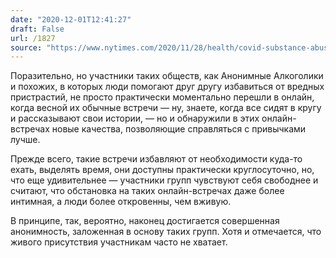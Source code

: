 ```yaml
---
date: "2020-12-01T12:41:27"
draft: False
url: /1827
source: "https://www.nytimes.com/2020/11/28/health/covid-substance-abuse-treatment.html"
---
```


Поразительно, но участники таких обществ, как Анонимные Алкоголики и похожих, в которых люди помогают друг другу избавиться от вредных пристрастий, не просто практически моментально перешли в онлайн, когда весной их обычные встречи — ну, знаете, когда все сидят в кругу и рассказывают свои истории, — но и обнаружили в этих онлайн-встречах новые качества, позволяющие справляться с привычками лучше.

Прежде всего, такие встречи избавляют от необходимости куда-то ехать, выделять время, они доступны практически круглосуточно, но, что еще удивительнее — участники групп чувствуют себя свободнее и считают, что обстановка на таких онлайн-встречах даже более интимная, а люди более откровенны, чем вживую. 

В принципе, так, вероятно, наконец достигается совершенная анонимность, заложенная в основу таких групп. Хотя и отмечается, что живого присутствия участникам часто не хватает.
